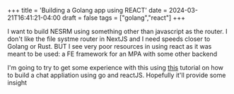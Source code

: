 +++
title = 'Building a Golang app using REACT'
date = 2024-03-21T16:41:21-04:00
draft = false
tags = ["golang","react"]
+++

I want to build NESRM using something other than javascript as the router. I don't like the file systme router in NextJS and I need speeds closer to Golang or Rust. BUT I see very poor resources in using react as it was meant to be used: a FE framework for an MPA with some other backend

I'm going to try to get some experience with this using [this](https://tutorialedge.net/projects/chat-system-in-go-and-react/) tutorial on how to build a chat appliation using go and reactJS. Hopefully it'll provide some insight
